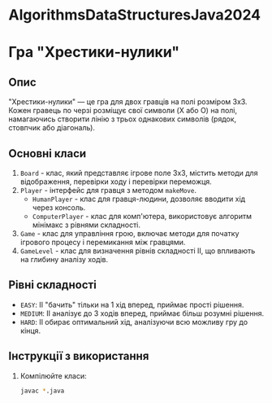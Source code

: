 # AlgorithmsDataStructuresJava2024


# Гра "Хрестики-нулики"

## Опис
"Хрестики-нулики" — це гра для двох гравців на полі розміром 3х3. Кожен гравець по черзі розміщує свої символи (X або O) на полі, намагаючись створити лінію з трьох однакових символів (рядок, стовпчик або діагональ).

## Основні класи
1. `Board` - клас, який представляє ігрове поле 3х3, містить методи для відображення, перевірки ходу і перевірки переможця.
2. `Player` - інтерфейс для гравця з методом `makeMove`.
   - `HumanPlayer` - клас для гравця-людини, дозволяє вводити хід через консоль.
   - `ComputerPlayer` - клас для комп'ютера, використовує алгоритм мінімакс з рівнями складності.
3. `Game` - клас для управління грою, включає методи для початку ігрового процесу і перемикання між гравцями.
4. `GameLevel` - клас для визначення рівнів складності ІІ, що впливають на глибину аналізу ходів.

## Рівні складності
- `EASY`: ІІ "бачить" тільки на 1 хід вперед, приймає прості рішення.
- `MEDIUM`: ІІ аналізує до 3 ходів вперед, приймає більш розумні рішення.
- `HARD`: ІІ обирає оптимальний хід, аналізуючи всю можливу гру до кінця.

## Інструкції з використання
1. Компілюйте класи:
   ```bash
   javac *.java
